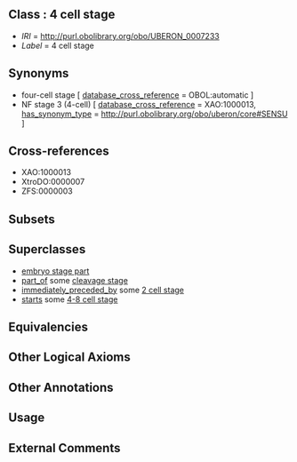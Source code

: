 
## Class : 4 cell stage

 * *IRI* = http://purl.obolibrary.org/obo/UBERON_0007233
 * *Label* = 4 cell stage

## Synonyms

 * four-cell stage [ [database_cross_reference](../../ef/oboInOwl#hasDbXref.md) = OBOL:automatic ]
 * NF stage 3 (4-cell) [ [database_cross_reference](../../ef/oboInOwl#hasDbXref.md) = XAO:1000013, [has_synonym_type](../../pe/oboInOwl#hasSynonymType.md) = http://purl.obolibrary.org/obo/uberon/core#SENSU ]

## Cross-references

 * XAO:1000013
 * XtroDO:0000007
 * ZFS:0000003

## Subsets


## Superclasses

 * [embryo stage part](../../UBERON/67/UBERON_0000067.md)
 * [part_of](../../BFO/50/BFO_0000050.md) some [cleavage stage](../../UBERON/07/UBERON_0000107.md)
 * [immediately_preceded_by](../../RO/87/RO_0002087.md) some [2 cell stage](../../UBERON/32/UBERON_0007232.md)
 * [starts](../../RO/24/RO_0002224.md) some [4-8 cell stage](../../UBERON/34/UBERON_0007234.md)

## Equivalencies


## Other Logical Axioms


## Other Annotations


## Usage


## External Comments

